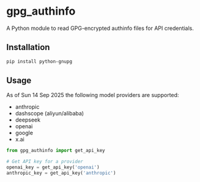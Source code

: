 # gpg_authinfo

A Python module to read GPG-encrypted authinfo files for API credentials.

## Installation

```bash
pip install python-gnupg
```

## Usage

As of Sun 14 Sep 2025 the following model providers are supported:

- anthropic
- dashscope (aliyun/alibaba)
- deepseek
- openai
- google
- x.ai

```python
from gpg_authinfo import get_api_key

# Get API key for a provider
openai_key = get_api_key('openai')
anthropic_key = get_api_key('anthropic')
```
